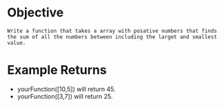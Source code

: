 # Objective

    Write a function that takes a array with posative numbers that finds the sum of all the numbers between including the larget and smallest value.

# Example Returns

- yourFunction([10,5]) will return 45.
- yourFunction([3,7]) will return 25.
